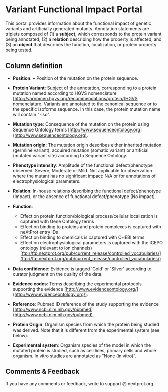 # Variant Functional Impact Portal
This portal provides information about the functional impact of genetic variants and artificially generated mutants. Annotation statements are triplets composed of (1) a **subject**, which corresponds to the protein variant being annotated; (2) a **relation** describing how the property is affected, and (3) an **object** that describes the function, localization, or protein property being tested.
 

## Column definition

* **Position**: •	Position of the mutation on the protein sequence. 

* **Protein Variant**: Subject of the annotation, corresponding to a protein mutation named according to HGVS nomenclature  [http://varnomen.hgvs.org/recommendations/protein/]HGVS nomenclature. Variants are annotated to the canonical sequence or to the specific isoforms sequence. In this case, the protein mutation name will contain "-iso". 

* **Mutation type**: Consequence of the mutation on the protein using Sequence Ontology terms [http://www.sequenceontology.org](http://www.sequenceontology.org).

* **Mutation origin**: The mutation origin describes either inherited mutation (germline variant), acquired mutation (somatic variant) or artificial (mutated variant site) according to Sequence Ontology. 

* **Phenotype intensity**: Amplitude of the functional defect/phenotype observed: Severe, Moderate or Mild. Not applicable for observation where the mutant has no significant impact: N/A or for annotations of electrophysiological parameters.

* **Relation**: In-house relations describing the functional defect/phenotype (Impact), or the absence of functional defect/phenotype (No impact).

* **Function**: 
  * Effect on protein function/biological process/cellular localization is captured with Gene Ontology terms
  * Effect on binding to proteins and protein complexes is captured with neXtProt entry IDs
  * Effect on binding to chemicals is captured with CHEBI terms
  * Effect on electrophysiological parameters is captured with the ICEPO ontology (relevant to ion channels) [ftp://ftp.nextprot.org/pub/current_release/controlled_vocabularies/](ftp://ftp.nextprot.org/pub/current_release/controlled_vocabularies/)

* **Data confidence**: Evidence is tagged 'Gold' or 'Silver' according to curator judgment on the quality of the data.

* **Evidence codes**: Terms describing the experimental protocols supporting the evidence [http://www.evidenceontology.org/](http://www.evidenceontology.org/).

* **Reference**: Pubmed ID reference of the study supporting the evidence [http://www.ncbi.nlm.nih.gov/pubmed](http://www.ncbi.nlm.nih.gov/pubmed).

* **Protein Origin**: Organism species from which the protein being studied was derived. Note that it is different from the experimental system (see below).

* **Experimental system**: Organism species of the model in which the mutated protein is studied, such as cell lines, primary cells and whole organism. In vitro studies are annotated as "None (in vitro)". 

## Comments & Feedback
If you have any comments or feedback, write to support @ nextprot.org. 
